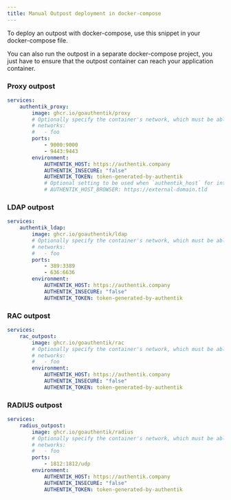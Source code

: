 ```yaml
---
title: Manual Outpost deployment in docker-compose
---
```


To deploy an outpost with docker-compose, use this snippet in your docker-compose file.

You can also run the outpost in a separate docker-compose project, you just have to ensure that the outpost container can reach your application container.

### Proxy outpost

```yaml
services:
    authentik_proxy:
        image: ghcr.io/goauthentik/proxy
        # Optionally specify the container's network, which must be able to reach the core authentik server.
        # networks:
        #   - foo
        ports:
            - 9000:9000
            - 9443:9443
        environment:
            AUTHENTIK_HOST: https://authentik.company
            AUTHENTIK_INSECURE: "false"
            AUTHENTIK_TOKEN: token-generated-by-authentik
            # Optional setting to be used when `authentik_host` for internal communication doesn't match the public URL.
            # AUTHENTIK_HOST_BROWSER: https://external-domain.tld
```

### LDAP outpost

```yaml
services:
    authentik_ldap:
        image: ghcr.io/goauthentik/ldap
        # Optionally specify the container's network, which must be able to reach the core authentik server.
        # networks:
        #   - foo
        ports:
            - 389:3389
            - 636:6636
        environment:
            AUTHENTIK_HOST: https://authentik.company
            AUTHENTIK_INSECURE: "false"
            AUTHENTIK_TOKEN: token-generated-by-authentik
```

### RAC outpost

```yaml
services:
    rac_outpost:
        image: ghcr.io/goauthentik/rac
        # Optionally specify the container's network, which must be able to reach the core authentik server.
        # networks:
        #   - foo
        environment:
            AUTHENTIK_HOST: https://authentik.company
            AUTHENTIK_INSECURE: "false"
            AUTHENTIK_TOKEN: token-generated-by-authentik
```

### RADIUS outpost

```yaml
services:
    radius_outpost:
        image: ghcr.io/goauthentik/radius
        # Optionally specify the container's network, which must be able to reach the core authentik server.
        # networks:
        #   - foo
        ports:
            - 1812:1812/udp
        environment:
            AUTHENTIK_HOST: https://authentik.company
            AUTHENTIK_INSECURE: "false"
            AUTHENTIK_TOKEN: token-generated-by-authentik
```
